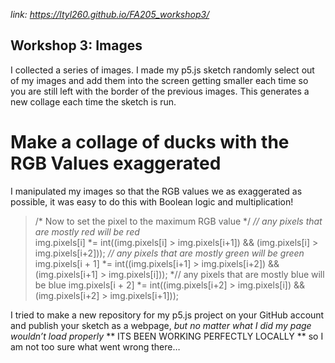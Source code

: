 *link: https://ltyl260.github.io/FA205_workshop3/*
## Workshop 3: Images
I collected a series of images. I made my p5.js sketch randomly select out of my images and add them into the screen getting smaller each time so you are still left with the border of the previous images. This generates a new collage each time the sketch is run.
# Make a collage of ducks with the RGB Values exaggerated
I manipulated my images so that the RGB  values we as exaggerated as possible, it was easy to do this with Boolean logic and multiplication!
>/* Now to set the pixel to the maximum RGB value */
 > *// any pixels that are mostly red will be red*    
> img.pixels[i] *= int((img.pixels[i] > img.pixels[i+1]) && (img.pixels[i] > img.pixels[i+2]));
 >*// any pixels that are mostly green will be green*
 > img.pixels[i + 1] *= int((img.pixels[i+1] > img.pixels[i+2]) && (img.pixels[i+1] > img.pixels[i]));
 >*// any pixels that are mostly blue will be blue
 > img.pixels[i + 2] *= int((img.pixels[i+2] > img.pixels[i]) && (img.pixels[i+2] > img.pixels[i+1]));

I tried to make a new repository for my p5.js project on your GitHub account and publish your sketch as a webpage, 
*but no matter what I did my page wouldn’t load properly* ** ITS BEEN WORKING PERFECTLY LOCALLY ** so I am not too sure what went wrong there…
